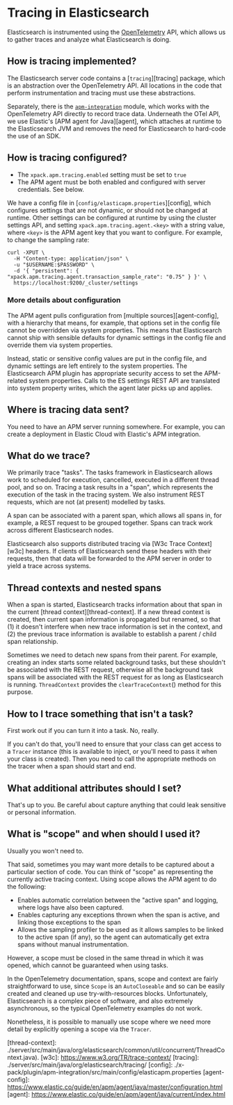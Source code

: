 # Tracing in Elasticsearch

Elasticsearch is instrumented using the [OpenTelemetry][otel] API, which allows
us to gather traces and analyze what Elasticsearch is doing.

## How is tracing implemented?

The Elasticsearch server code contains a [`tracing`][tracing] package, which is
an abstraction over the OpenTelemetry API. All locations in the code that
perform instrumentation and tracing must use these abstractions.

Separately, there is the [`apm-integration`](./x-pack/plugins/apm-integration/)
module, which works with the OpenTelemetry API directly to record trace data.
Underneath the OTel API, we use Elastic's [APM agent for Java][agent], which
attaches at runtime to the Elasticsearch JVM and removes the need for
Elasticsearch to hard-code the use of an SDK.

## How is tracing configured?

   * The `xpack.apm.tracing.enabled` setting must be set to `true`
   * The APM agent must be both enabled and configured with server credentials.
     See below.

We have a config file in [`config/elasticapm.properties`][config], which
configures settings that are not dynamic, or should not be changed at runtime.
Other settings can be configured at runtime by using the cluster settings API,
and setting `xpack.apm.tracing.agent.<key>` with a string value, where `<key>`
is the APM agent key that you want to configure. For example, to change the
sampling rate:

    curl -XPUT \
      -H "Content-type: application/json" \
      -u "$USERNAME:$PASSWORD" \
      -d '{ "persistent": { "xpack.apm.tracing.agent.transaction_sample_rate": "0.75" } }' \
      https://localhost:9200/_cluster/settings

### More details about configuration

The APM agent pulls configuration from [multiple sources][agent-config], with a
hierarchy that means, for example, that options set in the config file cannot be
overridden via system properties. This means that Elasticsearch cannot ship with
sensible defaults for dynamic settings in the config file and override them via
system properties.

Instead, static or sensitive config values are put in the config file, and
dynamic settings are left entirely to the system properties. The Elasticsearch
APM plugin has appropriate security access to set the APM-related system
properties. Calls to the ES settings REST API are translated into system
property writes, which the agent later picks up and applies.

## Where is tracing data sent?

You need to have an APM server running somewhere. For example, you can
create a deployment in Elastic Cloud with Elastic's APM integration.

## What do we trace?

We primarily trace "tasks". The tasks framework in Elasticsearch allows work to
scheduled for execution, cancelled, executed in a different thread pool, and so
on. Tracing a task results in a "span", which represents the execution of the
task in the tracing system. We also instrument REST requests, which are not (at
present) modelled by tasks.

A span can be associated with a parent span, which allows all spans in, for
example, a REST request to be grouped together. Spans can track work across
different Elasticsearch nodes.

Elasticsearch also supports distributed tracing via [W3c Trace Context][w3c]
headers. If clients of Elasticsearch send these headers with their requests,
then that data will be forwarded to the APM server in order to yield a trace
across systems.

## Thread contexts and nested spans

When a span is started, Elasticsearch tracks information about that span in the
current [thread context][thread-context].  If a new thread context is created,
then current span information is propagated but renamed, so that (1) it doesn't
interfere when new trace information is set in the context, and (2) the previous
trace information is available to establish a parent / child span relationship.

Sometimes we need to detach new spans from their parent. For example, creating
an index starts some related background tasks, but these shouldn't be associated
with the REST request, otherwise all the background task spans will be
associated with the REST request for as long as Elasticsearch is running.
`ThreadContext` provides the `clearTraceContext`() method for this purpose.

## How to I trace something that isn't a task?

First work out if you can turn it into a task. No, really.

If you can't do that, you'll need to ensure that your class can get access to a
`Tracer` instance (this is available to inject, or you'll need to pass it when
your class is created). Then you need to call the appropriate methods on the
tracer when a span should start and end.

## What additional attributes should I set?

That's up to you. Be careful about capture anything that could leak sensitive
or personal information.

## What is "scope" and when should I used it?

Usually you won't need to.

That said, sometimes you may want more details to be captured about a particular
section of code. You can think of "scope" as representing the currently active
tracing context. Using scope allows the APM agent to do the following:

* Enables automatic correlation between the "active span" and logging, where
  logs have also been captured.
* Enables capturing any exceptions thrown when the span is active, and linking
  those exceptions to the span
* Allows the sampling profiler to be used as it allows samples to be linked to
  the active span (if any), so the agent can automatically get extra spans
  without manual instrumentation.

However, a scope must be closed in the same thread in which it was opened, which
cannot be guaranteed when using tasks.

In the OpenTelemetry documentation, spans, scope and context are fairly
straightforward to use, since `Scope` is an `AutoCloseable` and so can be
easily created and cleaned up use try-with-resources blocks. Unfortunately,
Elasticsearch is a complex piece of software, and also extremely asynchronous,
so the typical OpenTelemetry examples do not work.

Nonetheless, it is possible to manually use scope where we need more detail by
explicitly opening a scope via the `Tracer`.


[otel]: https://opentelemetry.io/
[thread-context]: ./server/src/main/java/org/elasticsearch/common/util/concurrent/ThreadContext.java).
[w3c]: https://www.w3.org/TR/trace-context/
[tracing]: ./server/src/main/java/org/elasticsearch/tracing/
[config]: ./x-pack/plugin/apm-integration/src/main/config/elasticapm.properties
[agent-config]: https://www.elastic.co/guide/en/apm/agent/java/master/configuration.html
[agent]: https://www.elastic.co/guide/en/apm/agent/java/current/index.html
